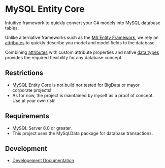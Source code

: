 # MySQL Entity Core
Intuitive framework to quickly convert your C# models into MySQL database tables.

Unlike alternative frameworks such as the [MS Entity Framework](https://docs.microsoft.com/de-de/ef/), we rely on [attributes](https://docs.microsoft.com/en-us/dotnet/csharp/programming-guide/concepts/attributes/) to quickly describe you model and model fields to the database. 

Combining [attributes](https://docs.microsoft.com/en-us/dotnet/csharp/programming-guide/concepts/attributes/) with custom attribute properties and native [data types](https://docs.microsoft.com/de-de/dotnet/csharp/language-reference/builtin-types/built-in-types) provides the required flexibility for any database concept.

## Restrictions
* MySQL Entity Core is not build nor tested for BigData or mayor corporate projects!
* As for now, the project is maintained by myself as a proof of concept. Use at your own risk!

## Requirements
* MySQL Server 8.0 or greater.
* This project uses the MySql.Data package for database transactions.

## Development
* [Developement Documentation](/docs/README.md)
